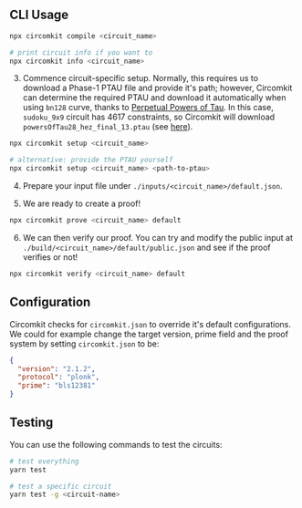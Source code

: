 
## CLI Usage

```sh
npx circomkit compile <circuit_name>

# print circuit info if you want to
npx circomkit info <circuit_name>
```

3. Commence circuit-specific setup. Normally, this requires us to download a Phase-1 PTAU file and provide it's path; however, Circomkit can determine the required PTAU and download it automatically when using `bn128` curve, thanks to [Perpetual Powers of Tau](https://github.com/privacy-scaling-explorations/perpetualpowersoftau). In this case, `sudoku_9x9` circuit has 4617 constraints, so Circomkit will download `powersOfTau28_hez_final_13.ptau` (see [here](https://github.com/iden3/snarkjs#7-prepare-phase-2)).

```sh
npx circomkit setup <circuit_name>

# alternative: provide the PTAU yourself
npx circomkit setup <circuit_name> <path-to-ptau>
```

4. Prepare your input file under `./inputs/<circuit_name>/default.json`.

5. We are ready to create a proof!

```sh
npx circomkit prove <circuit_name> default
```

6. We can then verify our proof. You can try and modify the public input at `./build/<circuit_name>/default/public.json` and see if the proof verifies or not!

```sh
npx circomkit verify <circuit_name> default
```


## Configuration

Circomkit checks for `circomkit.json` to override it's default configurations. We could for example change the target version, prime field and the proof system by setting `circomkit.json` to be:

```json
{
  "version": "2.1.2",
  "protocol": "plonk",
  "prime": "bls12381"
}
```

## Testing

You can use the following commands to test the circuits:

```sh
# test everything
yarn test

# test a specific circuit
yarn test -g <circuit-name>
```
